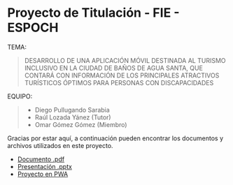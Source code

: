# Proyecto de Titulación - FIE - ESPOCH

TEMA:
>DESARROLLO DE UNA APLICACIÓN MÓVIL DESTINADA AL TURISMO INCLUSIVO EN LA CIUDAD DE BAÑOS DE AGUA SANTA, QUE CONTARÁ CON INFORMACIÓN DE LOS PRINCIPALES ATRACTIVOS TURÍSTICOS ÓPTIMOS PARA PERSONAS CON DISCAPACIDADES

EQUIPO:
>- Diego Pullugando Sarabia
>- Raúl Lozada Yánez (Tutor)
>- Omar Gómez Gómez (Miembro)

Gracias por estar aquí, a continuación pueden encontrar los documentos y archivos utilizados en este proyecto.


- [Documento .pdf](https://github.com/diegomps/defensaPublica/blob/main/Proyecto.pdf)
- [Presentación .pptx](https://github.com/diegomps/defensaPublica/blob/main/Presentación.pptx)
- [Proyecto en PWA](https://banios-accessible.firebaseapp.com/tabs/tab1)

